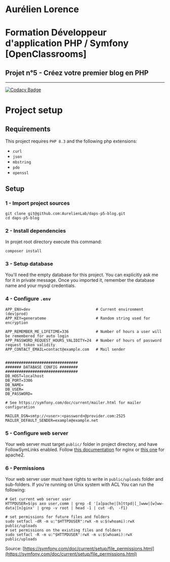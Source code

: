 # Aurélien Lorence

# Formation Développeur d'application PHP / Symfony [OpenClassrooms]

## Projet n°5 - Créez votre premier blog en PHP

___

[![Codacy Badge](https://app.codacy.com/project/badge/Grade/445f29eb459d4c7fbdecec870df1205e)](https://app.codacy.com/gh/AurelienLab/daps-p5-blog/dashboard?utm_source=gh&utm_medium=referral&utm_content=&utm_campaign=Badge_grade)

# Project setup

## Requirements

This project requires `PHP 8.3` and the following php extensions:

- `curl`
- `json`
- `mbstring`
- `pdo`
- `openssl`

## Setup

### 1 - Import project sources

```shell
git clone git@github.com:AurelienLab/daps-p5-blog.git
cd daps-p5-blog
```

### 2 - Install dependencies

In projet root directory execute this command:

```shell
composer install
```

### 3 - Setup database

You'll need the empty database for this project. You can explicitly ask me for it in private message.
Once you imported it, remember the database name and your mysql credentials.

### 4 - Configure `.env`

```dotenv
APP_ENV=dev                             # Current environment (dev|prod)
APP_KEY=generateme                      # Random string used for encryption

APP_REMEMBER_ME_LIFETIME=336            # Number of hours a user will be remembered for auto login
APP_PASSWORD_REQUEST_HOURS_VALIDITY=24  # Number of hours of password request token validity
APP_CONTACT_EMAIL=contact@example.com   # Mail sender


################################
####### DATABASE CONFIG ########
################################
DB_HOST=localhost
DB_PORT=3306
DB_NAME=
DB_USER=
DB_PASSWORD=

# See https://symfony.com/doc/current/mailer.html for mailer configuration

MAILER_DSN=smtp://<user>:<password>@provider.com:2525
MAILER_DEFAULT_SENDER=example@example.net
```

### 5 - Configure web server

Your web server must target `public/` folder in project directory, and have FollowSymLinks enabled.
Follow [this documentation](https://nginx.org/en/docs/http/ngx_http_core_module.html#disable_symlinks) for nginx
or [this one](https://httpd.apache.org/docs/2.4/fr/mod/core.html#options) for apache2.

### 6 - Permissions

Your web server user must have rights to write in `public/uploads` folder and sub-folders. If you're running on Unix
system with ACL You can run the following:

```shell
# Get current web server user
HTTPDUSER=$(ps axo user,comm | grep -E '[a]pache|[h]ttpd|[_]www|[w]ww-data|[n]ginx' | grep -v root | head -1 | cut -d\  -f1)

# set permissions for future files and folders
sudo setfacl -dR -m u:"$HTTPDUSER":rwX -m u:$(whoami):rwX public/uploads
# set permissions on the existing files and folders
sudo setfacl -R -m u:"$HTTPDUSER":rwX -m u:$(whoami):rwX public/uploads
```

Source: [https://symfony.com/doc/current/setup/file_permissions.html](https://symfony.com/doc/current/setup/file_permissions.html)
